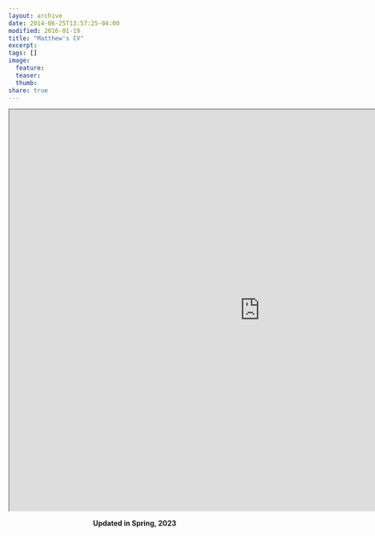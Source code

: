 ```yaml
---
layout: archive
date: 2014-06-25T13:57:25-04:00
modified: 2016-01-19
title: "Matthew's CV"
excerpt:
tags: []
image:
  feature:
  teaser:
  thumb:
share: true
---
```



<iframe src="https://drive.google.com/file/d/1aHMllcjZne_4oEnwo4DZarcjqag2aUzi/preview" width="1000" height="800"></iframe>

<p align="center">
  <b>Updated in Spring, 2023</b><br>
  <b>  </b><br>
</p>
